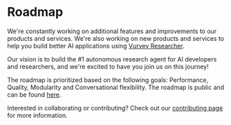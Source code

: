 # Roadmap

We're constantly working on additional features and improvements to our products and services. We're also working on new products and services to help you build better AI applications using [Vurvey Researcher](https://gptr.dev).

Our vision is to build the #1 autonomous research agent for AI developers and researchers, and we're excited to have you join us on this journey!

The roadmap is prioritized based on the following goals: Performance, Quality, Modularity and Conversational flexibility. The roadmap is public and can be found [here](https://trello.com/b/3O7KBePw/gpt-researcher-roadmap). 

Interested in collaborating or contributing? Check out our [contributing page](/docs/contribute) for more information.

